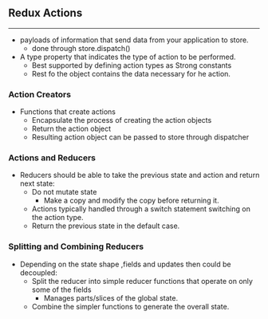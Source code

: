 ## Redux Actions

---

- payloads of information that send data from your application to store.
  - done through store.dispatch()
- A type property that indicates the type of action to be performed.
  - Best supported by defining action types as Strong constants
  - Rest fo the object contains the data necessary for he action.

### Action Creators

- Functions that create actions
  - Encapsulate the process of creating the action objects
  - Return the action object
  - Resulting action object can be passed to store through dispatcher

### Actions and Reducers

- Reducers should be able to take the previous state and action and return next state:
  - Do not mutate state
    - Make a copy and modify the copy before returning it.
  - Actions typically handled through a switch statement switching on the action type.
  - Return the previous state in the default case.

### Splitting and Combining Reducers

- Depending on the state shape ,fields and updates then could be decoupled:
  - Split the reducer into simple reducer functions that operate on only some of the fields
    - Manages parts/slices of the global state.
  - Combine the simpler functions to generate the overall state.
